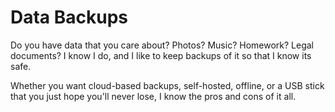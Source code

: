 # Data Backups
Do you have data that you care about? Photos? Music? Homework? Legal documents? I know I do, and I like to keep backups of it so that I know its safe.

Whether you want cloud-based backups, self-hosted, offline, or a USB stick that you just hope you'll never lose, I know the pros and cons of it all.

